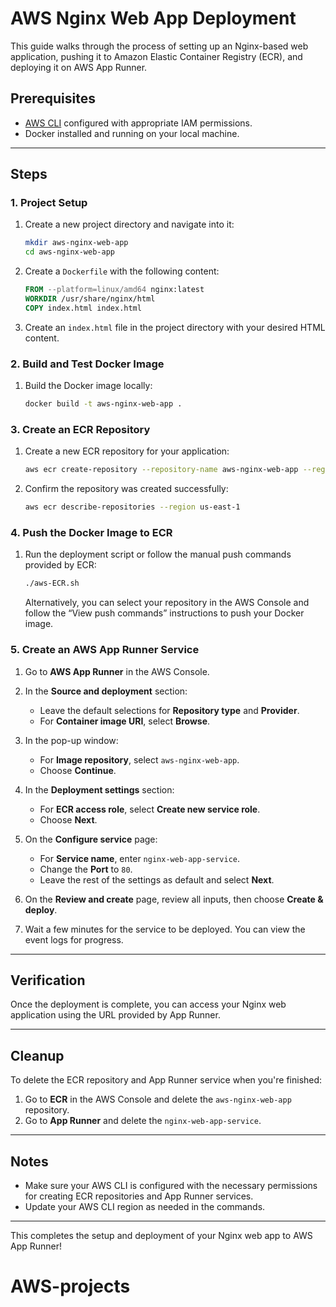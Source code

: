 # AWS Nginx Web App Deployment

This guide walks through the process of setting up an Nginx-based web application, pushing it to Amazon Elastic Container Registry (ECR), and deploying it on AWS App Runner.

## Prerequisites

- [AWS CLI](https://aws.amazon.com/cli/) configured with appropriate IAM permissions.
- Docker installed and running on your local machine.

---

## Steps

### 1. Project Setup

1. Create a new project directory and navigate into it:
    ```bash
    mkdir aws-nginx-web-app
    cd aws-nginx-web-app
    ```

2. Create a `Dockerfile` with the following content:
    ```Dockerfile
    FROM --platform=linux/amd64 nginx:latest
    WORKDIR /usr/share/nginx/html
    COPY index.html index.html
    ```

3. Create an `index.html` file in the project directory with your desired HTML content.

### 2. Build and Test Docker Image

1. Build the Docker image locally:
    ```bash
    docker build -t aws-nginx-web-app .
    ```

### 3. Create an ECR Repository

1. Create a new ECR repository for your application:
    ```bash
    aws ecr create-repository --repository-name aws-nginx-web-app --region us-east-1
    ```

2. Confirm the repository was created successfully:
    ```bash
    aws ecr describe-repositories --region us-east-1
    ```

### 4. Push the Docker Image to ECR

1. Run the deployment script or follow the manual push commands provided by ECR:
    ```bash
    ./aws-ECR.sh
    ```

    Alternatively, you can select your repository in the AWS Console and follow the “View push commands” instructions to push your Docker image.

### 5. Create an AWS App Runner Service

1. Go to **AWS App Runner** in the AWS Console.

2. In the **Source and deployment** section:
   - Leave the default selections for **Repository type** and **Provider**.
   - For **Container image URI**, select **Browse**.

3. In the pop-up window:
   - For **Image repository**, select `aws-nginx-web-app`.
   - Choose **Continue**.

4. In the **Deployment settings** section:
   - For **ECR access role**, select **Create new service role**.
   - Choose **Next**.

5. On the **Configure service** page:
   - For **Service name**, enter `nginx-web-app-service`.
   - Change the **Port** to `80`.
   - Leave the rest of the settings as default and select **Next**.

6. On the **Review and create** page, review all inputs, then choose **Create & deploy**.

7. Wait a few minutes for the service to be deployed. You can view the event logs for progress.

---

## Verification

Once the deployment is complete, you can access your Nginx web application using the URL provided by App Runner.

---

## Cleanup

To delete the ECR repository and App Runner service when you're finished:
1. Go to **ECR** in the AWS Console and delete the `aws-nginx-web-app` repository.
2. Go to **App Runner** and delete the `nginx-web-app-service`.

---

## Notes

- Make sure your AWS CLI is configured with the necessary permissions for creating ECR repositories and App Runner services.
- Update your AWS CLI region as needed in the commands.

---

This completes the setup and deployment of your Nginx web app to AWS App Runner!
# AWS-projects
